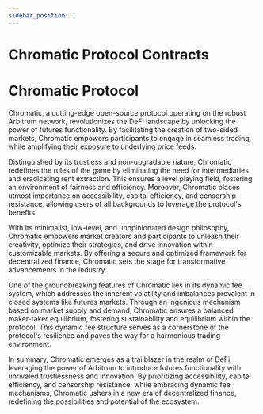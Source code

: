 ```yaml
---
sidebar_position: 1
---
```


# Chromatic Protocol Contracts

# Chromatic Protocol

Chromatic, a cutting-edge open-source protocol operating on the robust Arbitrum network, revolutionizes the DeFi landscape by unlocking the power of futures functionality. By facilitating the creation of two-sided markets, Chromatic empowers participants to engage in seamless trading, while amplifying their exposure to underlying price feeds.

Distinguished by its trustless and non-upgradable nature, Chromatic redefines the rules of the game by eliminating the need for intermediaries and eradicating rent extraction. This ensures a level playing field, fostering an environment of fairness and efficiency. Moreover, Chromatic places utmost importance on accessibility, capital efficiency, and censorship resistance, allowing users of all backgrounds to leverage the protocol's benefits.

With its minimalist, low-level, and unopinionated design philosophy, Chromatic empowers market creators and participants to unleash their creativity, optimize their strategies, and drive innovation within customizable markets. By offering a secure and optimized framework for decentralized finance, Chromatic sets the stage for transformative advancements in the industry.

One of the groundbreaking features of Chromatic lies in its dynamic fee system, which addresses the inherent volatility and imbalances prevalent in closed systems like futures markets. Through an ingenious mechanism based on market supply and demand, Chromatic ensures a balanced maker-taker equilibrium, fostering sustainability and equilibrium within the protocol. This dynamic fee structure serves as a cornerstone of the protocol's resilience and paves the way for a harmonious trading environment.

In summary, Chromatic emerges as a trailblazer in the realm of DeFi, leveraging the power of Arbitrum to introduce futures functionality with unrivaled trustlessness and innovation. By prioritizing accessibility, capital efficiency, and censorship resistance, while embracing dynamic fee mechanisms, Chromatic ushers in a new era of decentralized finance, redefining the possibilities and potential of the ecosystem.

